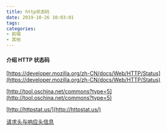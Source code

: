 ```yaml
---
title: http状态码
date: 2019-10-26 10:03:01
tags:
categories:
- 前端
- 其他
---
```


#### 介绍 HTTP 状态码

[https://developer.mozilla.org/zh-CN/docs/Web/HTTP/Status](https://developer.mozilla.org/zh-CN/docs/Web/HTTP/Status)

[http://tool.oschina.net/commons?type=5](http://tool.oschina.net/commons?type=5)

[http://httpstat.us/](http://httpstat.us/)

[请求头与响应头信息](http://tools.jb51.net/table/http_header)

